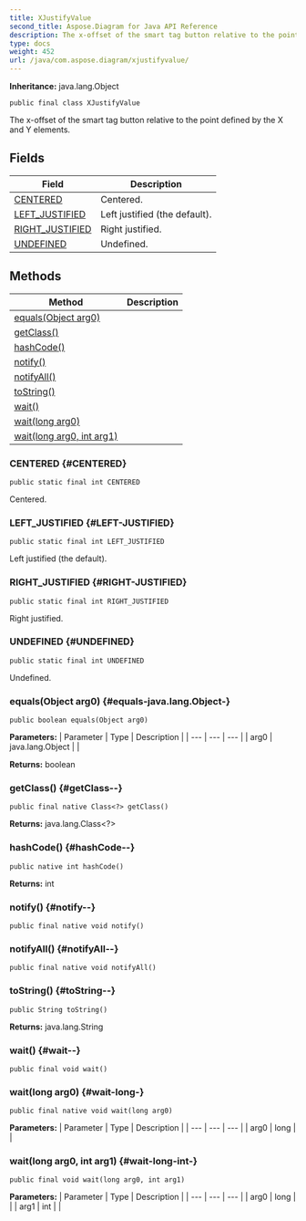```yaml
---
title: XJustifyValue
second_title: Aspose.Diagram for Java API Reference
description: The x-offset of the smart tag button relative to the point defined by the X and Y elements.
type: docs
weight: 452
url: /java/com.aspose.diagram/xjustifyvalue/
---
```


**Inheritance:**
java.lang.Object
```
public final class XJustifyValue
```

The x-offset of the smart tag button relative to the point defined by the X and Y elements.
## Fields

| Field | Description |
| --- | --- |
| [CENTERED](#CENTERED) | Centered. |
| [LEFT_JUSTIFIED](#LEFT-JUSTIFIED) | Left justified (the default). |
| [RIGHT_JUSTIFIED](#RIGHT-JUSTIFIED) | Right justified. |
| [UNDEFINED](#UNDEFINED) | Undefined. |
## Methods

| Method | Description |
| --- | --- |
| [equals(Object arg0)](#equals-java.lang.Object-) |  |
| [getClass()](#getClass--) |  |
| [hashCode()](#hashCode--) |  |
| [notify()](#notify--) |  |
| [notifyAll()](#notifyAll--) |  |
| [toString()](#toString--) |  |
| [wait()](#wait--) |  |
| [wait(long arg0)](#wait-long-) |  |
| [wait(long arg0, int arg1)](#wait-long-int-) |  |
### CENTERED {#CENTERED}
```
public static final int CENTERED
```


Centered.

### LEFT_JUSTIFIED {#LEFT-JUSTIFIED}
```
public static final int LEFT_JUSTIFIED
```


Left justified (the default).

### RIGHT_JUSTIFIED {#RIGHT-JUSTIFIED}
```
public static final int RIGHT_JUSTIFIED
```


Right justified.

### UNDEFINED {#UNDEFINED}
```
public static final int UNDEFINED
```


Undefined.

### equals(Object arg0) {#equals-java.lang.Object-}
```
public boolean equals(Object arg0)
```




**Parameters:**
| Parameter | Type | Description |
| --- | --- | --- |
| arg0 | java.lang.Object |  |

**Returns:**
boolean
### getClass() {#getClass--}
```
public final native Class<?> getClass()
```




**Returns:**
java.lang.Class<?>
### hashCode() {#hashCode--}
```
public native int hashCode()
```




**Returns:**
int
### notify() {#notify--}
```
public final native void notify()
```




### notifyAll() {#notifyAll--}
```
public final native void notifyAll()
```




### toString() {#toString--}
```
public String toString()
```




**Returns:**
java.lang.String
### wait() {#wait--}
```
public final void wait()
```




### wait(long arg0) {#wait-long-}
```
public final native void wait(long arg0)
```




**Parameters:**
| Parameter | Type | Description |
| --- | --- | --- |
| arg0 | long |  |

### wait(long arg0, int arg1) {#wait-long-int-}
```
public final void wait(long arg0, int arg1)
```




**Parameters:**
| Parameter | Type | Description |
| --- | --- | --- |
| arg0 | long |  |
| arg1 | int |  |

